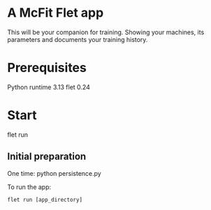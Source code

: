 # A McFit Flet app

This will be your companion for training. Showing your machines, its parameters and documents your training history.

# Prerequisites

Python runtime 3.13
flet 0.24

# Start

flet run

## Initial preparation
One time: python persistence.py

To run the app:

```
flet run [app_directory]
```
